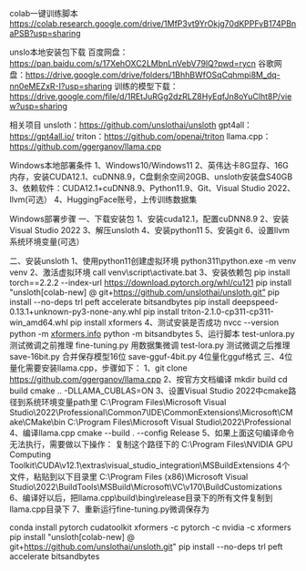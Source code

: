 colab一键训练脚本
https://colab.research.google.com/drive/1MfP3vt9YrOkjg70dKPPFvB174PBnaPSB?usp=sharing

unslo本地安装包下载
百度网盘：https://pan.baidu.com/s/17XehOXC2LMbnLnVebV79lQ?pwd=rycn
谷歌网盘：https://drive.google.com/drive/folders/1BhhBWfOSqCqhmpi8M_dq-nn0eMEZxR-I?usp=sharing
训练的模型下载：https://drive.google.com/file/d/1REtJuRGg2dzRLZ8HyEqfJn8oYuClht8P/view?usp=sharing

相关项目
unsloth：https://github.com/unslothai/unsloth
gpt4all：https://gpt4all.io/
triton：https://github.com/openai/triton
llama.cpp：https://github.com/ggerganov/llama.cpp

Windows本地部署条件
1、Windows10/Windows11
2、英伟达卡8G显存、16G内存，安装CUDA12.1、cuDNN8.9，C盘剩余空间20GB、unsloth安装盘S40GB
3、依赖软件：CUDA12.1+cuDNN8.9、Python11.9、Git、Visual Studio 2022、llvm(可选）
4、HuggingFace账号，上传训练数据集

Windows部署步骤
一、下载安装包
1、安装cuda12.1，配置cuDNN8.9
2、安装Visual Studio 2022
3、解压unsloth
4、安装python11
5、安装git
6、设置llvm系统环境变量(可选）

二、安装unsloth
1、使用python11创建虚拟环境
python311\python.exe -m venv venv
2、激活虚拟环境
call venv\script\activate.bat
3、安装依赖包
pip install torch==2.2.2 --index-url https://download.pytorch.org/whl/cu121
pip install "unsloth[colab-new] @ git+https://github.com/unslothai/unsloth.git”
pip install --no-deps trl peft accelerate bitsandbytes
pip install deepspeed-0.13.1+unknown-py3-none-any.whl
pip install  triton-2.1.0-cp311-cp311-win_amd64.whl
pip install xformers
4、测试安装是否成功
nvcc  --version
python -m [xformers.info](http://xformers.info/)
python -m bitsandbytes
5、运行脚本
test-unlora.py   测试微调之前推理
fine-tuning.py   用数据集微调
test-lora.py   测试微调之后推理
save-16bit.py  合并保存模型16位
save-gguf-4bit.py  4位量化gguf格式
三、4位量化需要安装llama.cpp，步骤如下：
1、git clone https://github.com/ggerganov/llama.cpp
2、按官方文档编译
mkdir build
cd build
cmake .. -DLLAMA_CUBLAS=ON
3、设置Visual Studio 2022中cmake路径到系统环境变量path里
C:\Program Files\Microsoft Visual Studio\2022\Professional\Common7\IDE\CommonExtensions\Microsoft\CMake\CMake\bin
C:\Program Files\Microsoft Visual Studio\2022\Professional
4、编译llama.cpp
cmake --build . --config Release
5、如果上面这句编译命令无法执行，需要做以下操作：
复制这个路径下的
C:\Program Files\NVIDIA GPU Computing Toolkit\CUDA\v12.1\extras\visual_studio_integration\MSBuildExtensions
4个文件，粘贴到以下目录里
C:\Program Files (x86)\Microsoft Visual Studio\2022\BuildTools\MSBuild\Microsoft\VC\v170\BuildCustomizations
6、编译好以后，把llama.cpp\build\bing\release目录下的所有文件复制到llama.cpp目录下
7、重新运行fine-tuning.py微调保存为


conda install pytorch cudatoolkit xformers -c pytorch -c nvidia -c xformers
pip install "unsloth[colab-new] @ git+https://github.com/unslothai/unsloth.git"
pip install --no-deps trl peft accelerate bitsandbytes